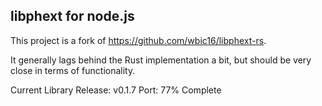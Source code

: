 libphext for node.js
--------------------
This project is a fork of https://github.com/wbic16/libphext-rs.

It generally lags behind the Rust implementation a bit, but should be very close in terms of functionality.

Current Library Release: v0.1.7
Port: 77% Complete